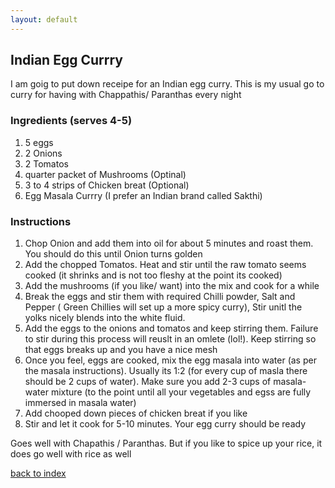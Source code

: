 ```yaml
---
layout: default
---
```



## Indian Egg Currry
<!---
Name: SenthilPalanisamy
Github Username: senthilpalanisamy
-->
I am goig to put down receipe for an Indian egg curry. 
This is my usual go to curry for having with Chappathis/ Paranthas every night

### Ingredients (serves 4-5)
1. 5 eggs
2. 2 Onions
3. 2 Tomatos
4. quarter packet of Mushrooms (Optinal)
5. 3 to 4 strips of Chicken breat (Optional)
6. Egg Masala Currry (I prefer an Indian brand called Sakthi)

### Instructions
1. Chop Onion and add them into oil for about 5 minutes and roast them. You 
   should do this until Onion turns golden
2. Add the chopped Tomatos. Heat and stir until the raw tomato seems cooked (it
   shrinks and is not too fleshy at the point its cooked)
3. Add the mushrooms (if you like/ want) into the mix and cook for a while
3. Break the eggs and stir them with required Chilli powder, Salt and Pepper ( Green
   Chillies will set up a more spicy curry), Stir unitl the yolks nicely blends into
   the white fluid.
4. Add the eggs to the onions and tomatos and keep stirring them. Failure to stir during this
   process will reuslt in an omlete (lol!). Keep stirring so that eggs breaks up and 
   you have a nice mesh
5. Once you feel, eggs are cooked, mix the egg masala into water (as per the masala instructions).
   Usually its 1:2 (for every cup of masla there should be 2 cups of water). Make sure you
   add 2-3 cups of masala-water mixture (to the point until all your vegetables and egss 
   are fully immersed in masala water)
6. Add chooped down pieces of chicken breat if you like
7. Stir and let it cook for 5-10 minutes. Your egg curry should be ready

Goes well with Chapathis / Paranthas. But if you like to spice up your rice,
it does go well with rice as well
  

<!--
Keep this link to return to the index
-->
[back to index](../)

